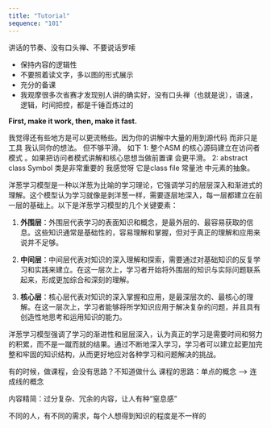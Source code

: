 ```yaml
---
title: "Tutorial"
sequence: "101"
---
```


讲话的节奏、没有口头禅、不要说话罗嗦

- 保持内容的逻辑性
- 不要照着读文字，多以图的形式展示
- 充分的备课
- 我观摩很多次省赛才发现别人讲的确实好，没有口头禅（也就是说），语速，逻辑，时间把控，都是千锤百炼过的

**First, make it work, then, make it fast.**

我觉得还有些地方是可以更流畅些。因为你的讲解中大量的用到源代码 而非只是工具 我认同你的想法。 但不够平滑。
如下 1: 整个ASM 的核心源码建立在访问者模式 。如果把访问者模式讲解和核心思想当做前置课 会更平滑。
2: abstract class Symbol 类是非常重要的 我感觉呀 它是class file 常量池 中元素的抽象。

洋葱学习模型是一种以洋葱为比喻的学习理论，它强调学习的层层深入和渐进式的理解。这个模型认为学习就像是剥洋葱一样，需要逐层地深入，每一层都建立在前一层的基础上。以下是洋葱学习模型的几个关键要素：

1. **外围层**：外围层代表学习的表面知识和概念，是最外层的、最容易获取的信息。这些知识通常是基础性的，容易理解和掌握，但对于真正的理解和应用来说并不足够。

2. **中间层**：中间层代表对知识的深入理解和探索，需要通过对基础知识的反复学习和实践来建立。在这一层次上，学习者开始将外围层的知识与实际问题联系起来，形成更加综合和深刻的理解。

3. **核心层**：核心层代表对知识的深入掌握和应用，是最深层次的、最核心的理解。在这一层次上，学习者能够将所学知识应用于解决复杂的问题，并且具有创造性地思考和运用知识的能力。

洋葱学习模型强调了学习的渐进性和层层深入，认为真正的学习是需要时间和努力的积累，而不是一蹴而就的结果。通过不断地深入学习，学习者可以建立起更加完整和牢固的知识结构，从而更好地应对各种学习和问题解决的挑战。

有的时候，做课程，会没有思路？不知道做什么
课程的思路：单点的概念 --> 连成线的概念

内容精简：过分复杂、冗余的内容，让人有种“窒息感”

不同的人，有不同的需求，每个人想得到知识的程度是不一样的


